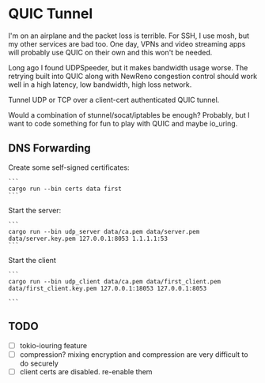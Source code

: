 # QUIC Tunnel

I'm on an airplane and the packet loss is terrible. For SSH, I use mosh, but my other services are bad too. One day, VPNs and video streaming apps will probably use QUIC on their own and this won't be needed.

Long ago I found UDPSpeeder, but it makes bandwidth usage worse. The retrying built into QUIC along with NewReno congestion control should work well in a high latency, low bandwidth, high loss network.

Tunnel UDP or TCP over a client-cert authenticated QUIC tunnel.

Would a combination of stunnel/socat/iptables be enough? Probably, but I want to code something for fun to play with QUIC and maybe io_uring.

## DNS Forwarding

Create some self-signed certificates:

    ```
    cargo run --bin certs data first
    ```

Start the server:

    ```
    cargo run --bin udp_server data/ca.pem data/server.pem data/server.key.pem 127.0.0.1:8053 1.1.1.1:53
    ```

Start the client 

    ```
    cargo run --bin udp_client data/ca.pem data/first_client.pem data/first_client.key.pem 127.0.0.1:18053 127.0.0.1:8053

    ```

## TODO

- [ ] tokio-iouring feature
- [ ] compression? mixing encryption and compression are very difficult to do securely
- [ ] client certs are disabled. re-enable them
